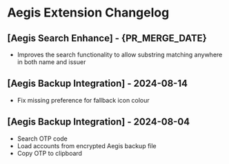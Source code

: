 # Aegis Extension Changelog

## [Aegis Search Enhance] - {PR_MERGE_DATE}

- Improves the search functionality to allow substring matching anywhere in both name and issuer

## [Aegis Backup Integration] - 2024-08-14

- Fix missing preference for fallback icon colour

## [Aegis Backup Integration] - 2024-08-04

- Search OTP code
- Load accounts from encrypted Aegis backup file
- Copy OTP to clipboard
